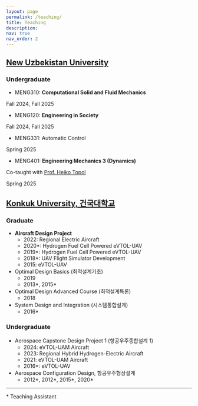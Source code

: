 ```yaml
---
layout: page
permalink: /teaching/
title: Teaching
description:
nav: true
nav_order: 2
---
```


## [New Uzbekistan University](https://newuu.uz/)

### Undergraduate

- MENG310: **Computational Solid and Fluid Mechanics**

Fall 2024, Fall 2025

- MENG120: **Engineering in Society**

Fall 2024, Fall 2025

- MENG331: Automatic Control

Spring 2025

- MENG401: **Engineering Mechanics 3 (Dynamics)**

Co-taught with [Prof. Heiko Topol](https://heikotopol.github.io/)

Spring 2025

## [Konkuk University, 건국대학교](https://www.konkuk.ac.kr/konkuk/index.do)

### Graduate

- **Aircraft Design Project**
  - 2022: Regional Electric Aircraft
  - 2020\*: Hydrogen Fuel Cell Powered eVTOL-UAV
  - 2019\*: Hydrogen Fuel Cell Powered eVTOL-UAV
  - 2018\*: UAV Flight Simulator Development
  - 2015: eVTOL-UAV
- Optimal Design Basics (최적설계기초)
  - 2019
  - 2013\*, 2015\*
- Optimal Design Advanced Course (최적설계특론)
  - 2018
- System Design and Integration (시스템통합설계)
  - 2016\*

### Undergraduate

- Aerospace Capstone Design Project 1 (항공우주종합설계 1)
  - 2024: eVTOL-UAM Aircraft
  - 2023: Regional Hybrid Hydrogen-Electric Aircraft
  - 2021: eVTOL-UAM Aircraft
  - 2016\*: eVTOL-UAV
- Aerospace Configuration Design, 항공우주형상설계
  - 2012\*, 2012\*, 2015\*, 2020\*

---

\* Teaching Assistant
